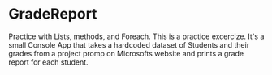# GradeReport
Practice with Lists, methods, and Foreach.
This is a practice excercize. It's a small Console App that takes a hardcoded dataset of Students and their grades from a project promp on Microsofts website and prints a grade report for each student.
